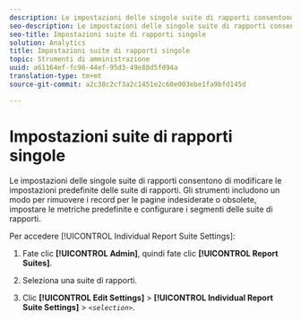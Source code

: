 ```yaml
---
description: Le impostazioni delle singole suite di rapporti consentono di modificare le impostazioni predefinite delle suite di rapporti. Gli strumenti includono un modo per rimuovere i record per le pagine indesiderate o obsolete, impostare le metriche predefinite e configurare i segmenti delle suite di rapporti.
seo-description: Le impostazioni delle singole suite di rapporti consentono di modificare le impostazioni predefinite delle suite di rapporti. Gli strumenti includono un modo per rimuovere i record per le pagine indesiderate o obsolete, impostare le metriche predefinite e configurare i segmenti delle suite di rapporti.
seo-title: Impostazioni suite di rapporti singole
solution: Analytics
title: Impostazioni suite di rapporti singole
topic: Strumenti di amministrazione
uuid: a61164ef-fc96-44ef-95d3-49e88d5fd94a
translation-type: tm+mt
source-git-commit: a2c38c2cf3a2c1451e2c60e003ebe1fa9bfd145d

---
```



# Impostazioni suite di rapporti singole

Le impostazioni delle singole suite di rapporti consentono di modificare le impostazioni predefinite delle suite di rapporti. Gli strumenti includono un modo per rimuovere i record per le pagine indesiderate o obsolete, impostare le metriche predefinite e configurare i segmenti delle suite di rapporti.

Per accedere [!UICONTROL Individual Report Suite Settings]:

1. Fate clic **[!UICONTROL Admin]**, quindi fate clic **[!UICONTROL Report Suites]**.

1. Seleziona una suite di rapporti.
1. Clic **[!UICONTROL Edit Settings]** &gt; **[!UICONTROL Individual Report Suite Settings]** &gt; *`<selection>`*.

